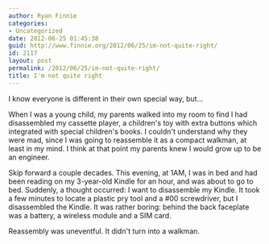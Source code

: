 ```yaml
---
author: Ryan Finnie
categories:
- Uncategorized
date: 2012-06-25 01:45:38
guid: http://www.finnie.org/2012/06/25/im-not-quite-right/
id: 2117
layout: post
permalink: /2012/06/25/im-not-quite-right/
title: I'm not quite right
---
```

I know everyone is different in their own special way, but...

When I was a young child, my parents walked into my room to find I had disassembled my cassette player, a children's toy with extra buttons which integrated with special children's books. I couldn't understand why they were mad, since I was going to reassemble it as a compact walkman, at least in my mind. I think at that point my parents knew I would grow up to be an engineer.

Skip forward a couple decades. This evening, at 1AM, I was in bed and had been reading on my 3-year-old Kindle for an hour, and was about to go to bed. Suddenly, a thought occurred: I want to disassemble my Kindle. It took a few minutes to locate a plastic pry tool and a #00 screwdriver, but I disassembled the Kindle. It was rather boring: behind the back faceplate was a battery, a wireless module and a SIM card.

Reassembly was uneventful. It didn't turn into a walkman.
